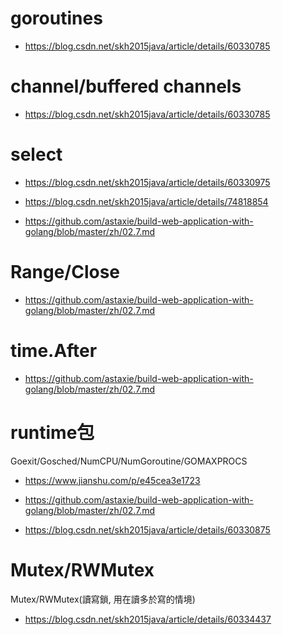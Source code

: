 
# goroutines

- https://blog.csdn.net/skh2015java/article/details/60330785

# channel/buffered channels

- https://blog.csdn.net/skh2015java/article/details/60330785

# select

- https://blog.csdn.net/skh2015java/article/details/60330975

- https://blog.csdn.net/skh2015java/article/details/74818854

- https://github.com/astaxie/build-web-application-with-golang/blob/master/zh/02.7.md

# Range/Close

- https://github.com/astaxie/build-web-application-with-golang/blob/master/zh/02.7.md
  
# time.After

- https://github.com/astaxie/build-web-application-with-golang/blob/master/zh/02.7.md

# runtime包

Goexit/Gosched/NumCPU/NumGoroutine/GOMAXPROCS

- https://www.jianshu.com/p/e45cea3e1723

- https://github.com/astaxie/build-web-application-with-golang/blob/master/zh/02.7.md

- https://blog.csdn.net/skh2015java/article/details/60330875

# Mutex/RWMutex

Mutex/RWMutex(讀寫鎖, 用在讀多於寫的情境)

- https://blog.csdn.net/skh2015java/article/details/60334437